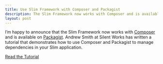 ```yaml
---
title: Use Slim Framework with Composer and Packagist
description: The Slim Framework now works with Composer and is available on Packagist
layout: post
---
```


I’m happy to announce that the Slim Framework now works with [Composer](http://getcomposer.org/) and is available on [Packagist](http://packagist.org/packages/slim/slim). Andrew Smith at Silent Works has written a tutorial that demonstrates how to use Composer and Packagist to manage dependencies in your Slim application.

[Read the Tutorial](http://silentworks.co.uk/blog/development/slim-composed.html)
